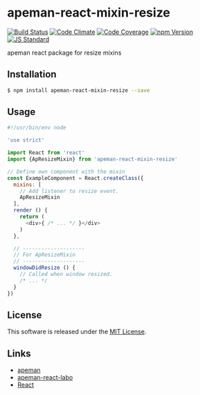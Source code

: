 apeman-react-mixin-resize
==========

<!---
This file is generated by ape-tmpl. Do not update manually.
--->

<!-- Badge Start -->
<a name="badges"></a>

[![Build Status][bd_travis_shield_url]][bd_travis_url]
[![Code Climate][bd_codeclimate_shield_url]][bd_codeclimate_url]
[![Code Coverage][bd_codeclimate_coverage_shield_url]][bd_codeclimate_url]
[![npm Version][bd_npm_shield_url]][bd_npm_url]
[![JS Standard][bd_standard_shield_url]][bd_standard_url]

[bd_repo_url]: https://github.com/apeman-react-labo/apeman-react-mixin-resize
[bd_travis_url]: http://travis-ci.org/apeman-react-labo/apeman-react-mixin-resize
[bd_travis_shield_url]: http://img.shields.io/travis/apeman-react-labo/apeman-react-mixin-resize.svg?style=flat
[bd_travis_com_url]: http://travis-ci.com/apeman-react-labo/apeman-react-mixin-resize
[bd_travis_com_shield_url]: https://api.travis-ci.com/apeman-react-labo/apeman-react-mixin-resize.svg?token=
[bd_license_url]: https://github.com/apeman-react-labo/apeman-react-mixin-resize/blob/master/LICENSE
[bd_codeclimate_url]: http://codeclimate.com/github/apeman-react-labo/apeman-react-mixin-resize
[bd_codeclimate_shield_url]: http://img.shields.io/codeclimate/github/apeman-react-labo/apeman-react-mixin-resize.svg?style=flat
[bd_codeclimate_coverage_shield_url]: http://img.shields.io/codeclimate/coverage/github/apeman-react-labo/apeman-react-mixin-resize.svg?style=flat
[bd_gemnasium_url]: https://gemnasium.com/apeman-react-labo/apeman-react-mixin-resize
[bd_gemnasium_shield_url]: https://gemnasium.com/apeman-react-labo/apeman-react-mixin-resize.svg
[bd_npm_url]: http://www.npmjs.org/package/apeman-react-mixin-resize
[bd_npm_shield_url]: http://img.shields.io/npm/v/apeman-react-mixin-resize.svg?style=flat
[bd_standard_url]: http://standardjs.com/
[bd_standard_shield_url]: https://img.shields.io/badge/code%20style-standard-brightgreen.svg

<!-- Badge End -->


<!-- Description Start -->
<a name="description"></a>

apeman react package for resize mixins

<!-- Description End -->


<!-- Overview Start -->
<a name="overview"></a>



<!-- Overview End -->


<!-- Sections Start -->
<a name="sections"></a>

<!-- Section from "doc/guides/01.Installation.md.hbs" Start -->

<a name="section-doc-guides-01-installation-md"></a>

Installation
-----

```bash
$ npm install apeman-react-mixin-resize --save
```


<!-- Section from "doc/guides/01.Installation.md.hbs" End -->

<!-- Section from "doc/guides/02.Usage.md.hbs" Start -->

<a name="section-doc-guides-02-usage-md"></a>

Usage
---------

```javascript
#!/usr/bin/env node

'use strict'

import React from 'react'
import {ApResizeMixin} from 'apeman-react-mixin-resize'

// Define own component with the mixin
const ExampleComponent = React.createClass({
  mixins: [
    // Add listener to resize event.
    ApResizeMixin
  ],
  render () {
    return (
      <div>{ /* ... */ }</div>
    )
  },

  // --------------------
  // For ApResizeMixin
  // --------------------
  windowDidResize () {
    // Called when window resized.
    /* ... */
  }
})

```


<!-- Section from "doc/guides/02.Usage.md.hbs" End -->


<!-- Sections Start -->


<!-- LICENSE Start -->
<a name="license"></a>

License
-------
This software is released under the [MIT License](https://github.com/apeman-react-labo/apeman-react-mixin-resize/blob/master/LICENSE).

<!-- LICENSE End -->


<!-- Links Start -->
<a name="links"></a>

Links
------

+ [apeman][apeman_url]
+ [apeman-react-labo][apeman_react_labo_url]
+ [React][react_url]

[apeman_url]: https://github.com/apeman-labo/apeman
[apeman_react_labo_url]: https://github.com/apeman-react-labo
[react_url]: https://facebook.github.io/react/

<!-- Links End -->
